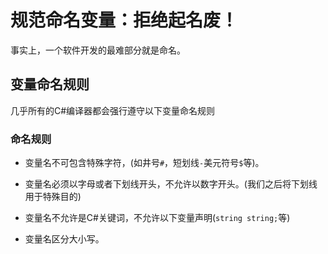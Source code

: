# 规范命名变量：拒绝起名废！

事实上，一个软件开发的最难部分就是命名。

## 变量命名规则

几乎所有的C#编译器都会强行遵守以下变量命名规则

### 命名规则

- 变量名不可包含特殊字符，(如井号`#`，短划线`-`美元符号`$`等)。

- 变量名必须以字母或者下划线开头，不允许以数字开头。(我们之后将下划线用于特殊目的)

- 变量名不允许是C#关键词，不允许以下变量声明(`string string;`等)

- 变量名区分大小写。